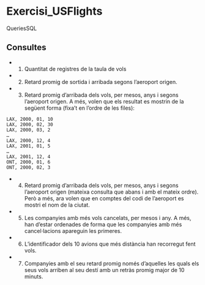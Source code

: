 # Exercisi_USFlights
QueriesSQL


## Consultes 
- 1. Quantitat de registres de la taula de vols

- 2. Retard promig de sortida i arribada segons l’aeroport origen.

- 3. Retard promig d’arribada dels vols, per mesos, anys i segons l’aeroport origen. A més, volen que els
resultat es mostrin de la següent forma (fixa’t en l’ordre de les files):
```
LAX, 2000, 01, 10
LAX, 2000, 02, 30
LAX, 2000, 03, 2
…
LAX, 2000, 12, 4
LAX, 2001, 01, 5
…
LAX, 2001, 12, 4
ONT, 2000, 01, 6
ONT, 2000, 02, 3
```

- 4. Retard promig d’arribada dels vols, per mesos, anys i segons l’aeroport origen (mateixa consulta que abans  i amb el mateix ordre). Però a més, ara volen que en comptes del codi de l’aeroport es mostri el nom de la ciutat.

- 5. Les companyies amb més vols cancelats, per mesos i any. A més, han d’estar ordenades de forma que les companyies amb més cancel·lacions apareguin les primeres.

- 6. L’identificador dels 10 avions que més distància han recorregut fent vols.

- 7. Companyies amb el seu retard promig només d’aquelles les quals els seus vols arriben al seu destí amb un retràs promig major de 10 minuts.




